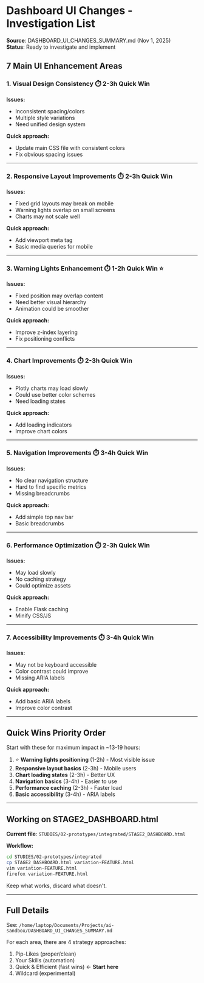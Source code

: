 # Dashboard UI Changes - Investigation List

**Source**: DASHBOARD_UI_CHANGES_SUMMARY.md (Nov 1, 2025)  
**Status**: Ready to investigate and implement

## 7 Main UI Enhancement Areas

### 1. Visual Design Consistency ⏱️ 2-3h Quick Win
**Issues:**
- Inconsistent spacing/colors
- Multiple style variations  
- Need unified design system

**Quick approach:**
- Update main CSS file with consistent colors
- Fix obvious spacing issues

---

### 2. Responsive Layout Improvements ⏱️ 2-3h Quick Win
**Issues:**
- Fixed grid layouts may break on mobile
- Warning lights overlap on small screens
- Charts may not scale well

**Quick approach:**
- Add viewport meta tag
- Basic media queries for mobile

---

### 3. Warning Lights Enhancement ⏱️ 1-2h Quick Win ⭐
**Issues:**
- Fixed position may overlap content
- Need better visual hierarchy
- Animation could be smoother

**Quick approach:**
- Improve z-index layering
- Fix positioning conflicts

---

### 4. Chart Improvements ⏱️ 2-3h Quick Win
**Issues:**
- Plotly charts may load slowly
- Could use better color schemes
- Need loading states

**Quick approach:**
- Add loading indicators
- Improve chart colors

---

### 5. Navigation Improvements ⏱️ 3-4h Quick Win
**Issues:**
- No clear navigation structure
- Hard to find specific metrics
- Missing breadcrumbs

**Quick approach:**
- Add simple top nav bar
- Basic breadcrumbs

---

### 6. Performance Optimization ⏱️ 2-3h Quick Win
**Issues:**
- May load slowly
- No caching strategy
- Could optimize assets

**Quick approach:**
- Enable Flask caching
- Minify CSS/JS

---

### 7. Accessibility Improvements ⏱️ 3-4h Quick Win
**Issues:**
- May not be keyboard accessible
- Color contrast could improve
- Missing ARIA labels

**Quick approach:**
- Add basic ARIA labels
- Improve color contrast

---

## Quick Wins Priority Order

Start with these for maximum impact in ~13-19 hours:

1. ⭐ **Warning lights positioning** (1-2h) - Most visible issue
2. **Responsive layout basics** (2-3h) - Mobile users
3. **Chart loading states** (2-3h) - Better UX
4. **Navigation basics** (3-4h) - Easier to use
5. **Performance caching** (2-3h) - Faster load
6. **Basic accessibility** (3-4h) - ARIA labels

---

## Working on STAGE2_DASHBOARD.html

**Current file**: `STUDIES/02-prototypes/integrated/STAGE2_DASHBOARD.html`

**Workflow:**
```bash
cd STUDIES/02-prototypes/integrated
cp STAGE2_DASHBOARD.html variation-FEATURE.html
vim variation-FEATURE.html
firefox variation-FEATURE.html
```

Keep what works, discard what doesn't.

---

## Full Details

See: `/home/laptop/Documents/Projects/ai-sandbox/DASHBOARD_UI_CHANGES_SUMMARY.md`

For each area, there are 4 strategy approaches:
1. Pip-Likes (proper/clean)
2. Your Skills (automation)
3. Quick & Efficient (fast wins) ← **Start here**
4. Wildcard (experimental)
